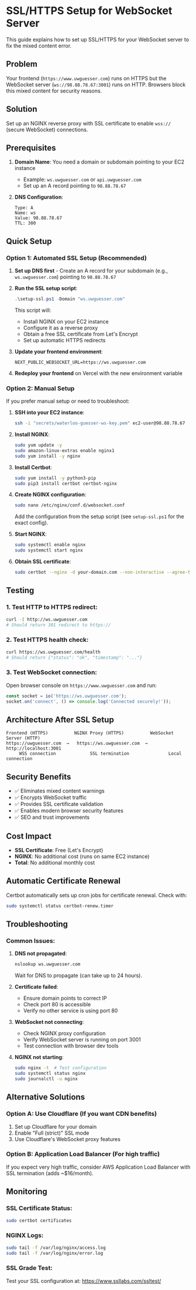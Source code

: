 # SSL/HTTPS Setup for WebSocket Server

This guide explains how to set up SSL/HTTPS for your WebSocket server to fix the mixed content error.

## Problem

Your frontend (`https://www.uwguesser.com`) runs on HTTPS but the WebSocket server (`ws://98.88.78.67:3001`) runs on HTTP. Browsers block this mixed content for security reasons.

## Solution

Set up an NGINX reverse proxy with SSL certificate to enable `wss://` (secure WebSocket) connections.

## Prerequisites

1. **Domain Name**: You need a domain or subdomain pointing to your EC2 instance
   - Example: `ws.uwguesser.com` or `api.uwguesser.com`
   - Set up an A record pointing to `98.88.78.67`

2. **DNS Configuration**: 
   ```
   Type: A
   Name: ws
   Value: 98.88.78.67
   TTL: 300
   ```

## Quick Setup

### Option 1: Automated SSL Setup (Recommended)

1. **Set up DNS first** - Create an A record for your subdomain (e.g., `ws.uwguesser.com`) pointing to `98.88.78.67`

2. **Run the SSL setup script**:
   ```powershell
   .\setup-ssl.ps1 -Domain "ws.uwguesser.com"
   ```

   This script will:
   - Install NGINX on your EC2 instance
   - Configure it as a reverse proxy
   - Obtain a free SSL certificate from Let's Encrypt
   - Set up automatic HTTPS redirects

3. **Update your frontend environment**:
   ```env
   NEXT_PUBLIC_WEBSOCKET_URL=https://ws.uwguesser.com
   ```

4. **Redeploy your frontend** on Vercel with the new environment variable

### Option 2: Manual Setup

If you prefer manual setup or need to troubleshoot:

1. **SSH into your EC2 instance**:
   ```bash
   ssh -i "secrets/waterloo-guesser-ws-key.pem" ec2-user@98.88.78.67
   ```

2. **Install NGINX**:
   ```bash
   sudo yum update -y
   sudo amazon-linux-extras enable nginx1
   sudo yum install -y nginx
   ```

3. **Install Certbot**:
   ```bash
   sudo yum install -y python3-pip
   sudo pip3 install certbot certbot-nginx
   ```

4. **Create NGINX configuration**:
   ```bash
   sudo nano /etc/nginx/conf.d/websocket.conf
   ```

   Add the configuration from the setup script (see `setup-ssl.ps1` for the exact config).

5. **Start NGINX**:
   ```bash
   sudo systemctl enable nginx
   sudo systemctl start nginx
   ```

6. **Obtain SSL certificate**:
   ```bash
   sudo certbot --nginx -d your-domain.com --non-interactive --agree-tos --email your-email@domain.com
   ```

## Testing

### 1. Test HTTP to HTTPS redirect:
```bash
curl -I http://ws.uwguesser.com
# Should return 301 redirect to https://
```

### 2. Test HTTPS health check:
```bash
curl https://ws.uwguesser.com/health
# Should return {"status": "ok", "timestamp": "..."}
```

### 3. Test WebSocket connection:
Open browser console on `https://www.uwguesser.com` and run:
```javascript
const socket = io('https://ws.uwguesser.com');
socket.on('connect', () => console.log('Connected securely!'));
```

## Architecture After SSL Setup

```
Frontend (HTTPS)          NGINX Proxy (HTTPS)          WebSocket Server (HTTP)
https://uwguesser.com  →   https://ws.uwguesser.com  →   http://localhost:3001
     WSS connection             SSL termination               Local connection
```

## Security Benefits

- ✅ Eliminates mixed content warnings
- ✅ Encrypts WebSocket traffic
- ✅ Provides SSL certificate validation
- ✅ Enables modern browser security features
- ✅ SEO and trust improvements

## Cost Impact

- **SSL Certificate**: Free (Let's Encrypt)
- **NGINX**: No additional cost (runs on same EC2 instance)
- **Total**: No additional monthly cost

## Automatic Certificate Renewal

Certbot automatically sets up cron jobs for certificate renewal. Check with:
```bash
sudo systemctl status certbot-renew.timer
```

## Troubleshooting

### Common Issues:

1. **DNS not propagated**:
   ```bash
   nslookup ws.uwguesser.com
   ```
   Wait for DNS to propagate (can take up to 24 hours).

2. **Certificate failed**:
   - Ensure domain points to correct IP
   - Check port 80 is accessible
   - Verify no other service is using port 80

3. **WebSocket not connecting**:
   - Check NGINX proxy configuration
   - Verify WebSocket server is running on port 3001
   - Test connection with browser dev tools

4. **NGINX not starting**:
   ```bash
   sudo nginx -t  # Test configuration
   sudo systemctl status nginx
   sudo journalctl -u nginx
   ```

## Alternative Solutions

### Option A: Use Cloudflare (If you want CDN benefits)
1. Set up Cloudflare for your domain
2. Enable "Full (strict)" SSL mode
3. Use Cloudflare's WebSocket proxy features

### Option B: Application Load Balancer (For high traffic)
If you expect very high traffic, consider AWS Application Load Balancer with SSL termination (adds ~$16/month).

## Monitoring

### SSL Certificate Status:
```bash
sudo certbot certificates
```

### NGINX Logs:
```bash
sudo tail -f /var/log/nginx/access.log
sudo tail -f /var/log/nginx/error.log
```

### SSL Grade Test:
Test your SSL configuration at: https://www.ssllabs.com/ssltest/
